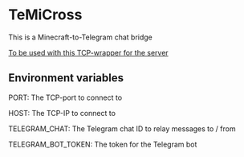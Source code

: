 # TeMiCross

This is a Minecraft-to-Telegram chat bridge

[To be used with this TCP-wrapper for the server](https://gist.github.com/trgwii/4db704f75b0a701b92cac25cb5164b14)

## Environment variables

PORT: The TCP-port to connect to

HOST: The TCP-IP to connect to

TELEGRAM_CHAT: The Telegram chat ID to relay messages to / from

TELEGRAM_BOT_TOKEN: The token for the Telegram bot
